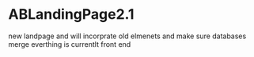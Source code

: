 # ABLandingPage2.1
new landpage and will incorprate old elmenets and make sure databases merge everthing is currentlt front end
